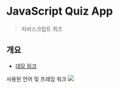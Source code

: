 # JavaScript Quiz App
> 자바스크립트 퀴즈
## 개요

- [데모 링크](https://js-quiz-app-westcoastt.vercel.app/)

사용된 언어 및 프레임 워크
<img src="https://img.shields.io/badge/react-61DAFB?style=for-the-badge&logo=react&logoColor=black">
